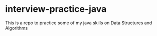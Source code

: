 # interview-practice-java
This is a repo to practice some of my java skills on Data Structures and Algorithms

